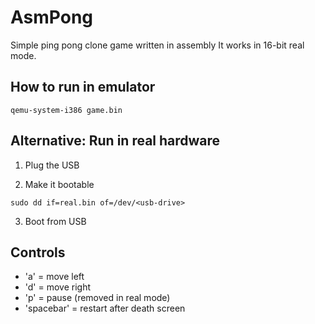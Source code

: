 # AsmPong
Simple ping pong clone game written in assembly
It works in 16-bit real mode.

## How to run in emulator

```console
qemu-system-i386 game.bin
```

## Alternative: Run in real hardware
 1) Plug the USB

 2) Make it bootable

```console
sudo dd if=real.bin of=/dev/<usb-drive>
```

 3) Boot from USB

## Controls

- 'a' = move left
- 'd' = move right
- 'p' = pause (removed in real mode)
- 'spacebar' = restart after death screen
